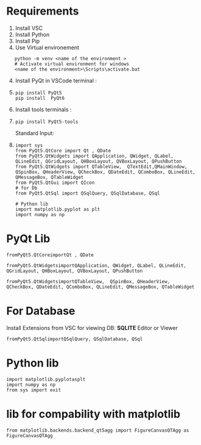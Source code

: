 # Requirements

1. Install VSC
2. Install Python
3. Install Pip
4. Use Virtual environement
```
   python -m venv <name of the environment > 
   # Activate virtual environment for windows 
   <name of the environment>\Scripts\activate.bat 
   ```
4. Install PyQt in VSCode terminal :
5. ```
   pip install PyQt5 
   pip install  PyQt6
   ```
6. Install tools terminals :
7. ```
   pip install PyQt5-tools
   ```

   Standard Input:
8. ```
   import sys
   from PyQt5.QtCore import Qt , QDate 
   from PyQt5.QtWidgets import QApplication, QWidget, QLabel, QLineEdit, QGridLayout, QHBoxLayout, QVBoxLayout, QPushButton
   from PyQt5.QtWidgets import QTableView,  QTextEdit,QMainWindow, QSpinBox, QHeaderView, QCheckBox, QDateEdit, QComboBox, QLineEdit, QMessageBox, QTableWidget
   from PyQt5.QtGui import QIcon
   # for Db
   from PyQt5.QtSql import QSqlQuery, QSqlDatabase, QSql

   # Python lib
   import matplotlib.pyplot as plt
   import numpy as np 
   ```

# PyQt Lib

```
fromPyQt5.QtCoreimportQt , QDate

fromPyQt5.QtWidgetsimportQApplication, QWidget, QLabel, QLineEdit, QGridLayout, QHBoxLayout, QVBoxLayout, QPushButton

fromPyQt5.QtWidgetsimportQTableView,  QSpinBox, QHeaderView, QCheckBox, QDateEdit, QComboBox, QLineEdit, QMessageBox, QTableWidget
```


# For Database

Install Extensions from VSC for viewing DB: **SQLITE** Editor or Viewer

```
fromPyQt5.QtSqlimportQSqlQuery, QSqlDatabase, QSql
```


# Python lib

```
import matplotlib.pyplotasplt
import numpy as np
from sys import exit
```


# lib for compability with matplotlib

```
from matplotlib.backends.backend_qt5agg import FigureCanvasQTAgg as FigureCanvasQTAgg
```
